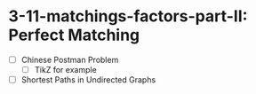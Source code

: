 # 3-11-matchings-factors-part-II: Perfect Matching 

- [ ] Chinese Postman Problem
  - [ ] TikZ for example
- [ ] Shortest Paths in Undirected Graphs
